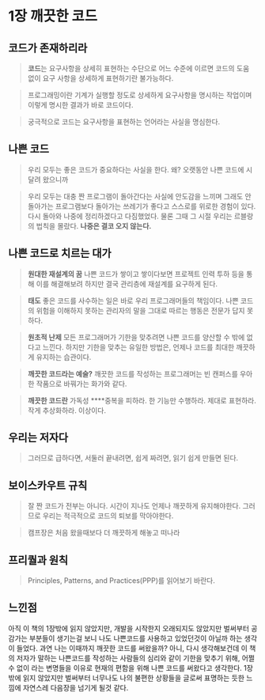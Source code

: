 # 1장 깨끗한 코드

## **코드가 존재하리라**

> **코드**는 요구사항을 상세히 표현하는 수단으로 어느 수준에 이르면 코드의 도움 없이 요구 사항을 상세하게 표현하기란 불가능하다.
> 

> 프로그래밍이란 기계가 실행할 정도로 상세하게 요구사항을 명시하는 작업이며 이렇게 명시한 결과가 바로 코드이다.
> 

> 궁극적으로 코드는 요구사항을 표현하는 언어라는 사실을 명심한다.
> 

## 나쁜 코드

> 우리 모두는 좋은 코드가 중요하다는 사실을 한다. 왜? 오랫동안 나쁜 코드에 시달려 왔으니까
> 

> 우리 모두는 대충 짠 프로그램이 돌아간다는 사실에 안도감을 느끼며 그래도 안돌아가는 프로그램보다 돌아가는 쓰레기가 좋다고 스스로를 위로한 경험이 있다. 다시 돌아와 나중에 정리하겠다고 다짐했었다. 물론 그때 그 시절 우리는 르블랑의 법칙을 몰랐다. 
**나중은 결코 오지 않는다.**
> 

## 나쁜 코드로 치르는 대가

> **원대한 재설계의 꿈**
나쁜 코드가 쌓이고 쌓이다보면 프로젝트 인력 투하 등을 통해 이를 해결해보려 하지만 결국 관리층에 재설계를 요구하게 된다.
> 

> **태도**
좋은 코드를 사수하는 일은 바로 우리 프로그래머들의 책임이다.
나쁜 코드의 위험을 이해하지 못하는 관리자의 말을 그대로 따르는 행동은 전문가 답지 못하다.
> 

> **원초적 난제**
모든 프로그래머가 기한을 맞추려면 나쁜 코드를 양산할 수 밖에 없다고 느낀다.
하지만 기한을 맞추는 유일한 방법은, 언제나 코드를 최대한 깨끗하게 유지하는 습관이다.
> 

> **깨끗한 코드라는 예술?**
깨끗한 코드를 작성하는 프로그래머는 빈 캔퍼스를 우아한 작품으로 바꿔가는 화가와 같다.
> 

> **깨끗한 코드란**
가독성
****중복을 피하라. 한 기능만 수행하라. 제대로 표현하라. 작게 추상화하라. 이상이다.
> 

## 우리는 저자다

> 그러므로 급하다면, 서둘러 끝내려면, 쉽게 짜려면, 읽기 쉽게 만들면 된다.
> 

## 보이스카우트 규칙

> 잘 짠 코드가 전부는 아니다. 시간이 지나도 언제나 깨끗하게 유지해야한다. 그러므로 우리는 적극적으로 코드의 퇴보를 막아야한다.
> 

> 캠프장은 처음 왔을때보다 더 깨끗하게 해놓고 떠나라
> 

## 프리퀄과 원칙

> Principles, Patterns, and Practices(PPP)를 읽어보기 바란다.
> 

## 느낀점

아직 이 책의 1장밖에 읽지 않았지만, 개발을 시작한지 오래되지도 않았지만 벌써부터 공감가는 부분들이 생기는걸 보니 나도 나쁜코드를 사용하고 있었던것이 아닐까 하는 생각이 들었다. 과연 나는 이때까지 깨끗한 코드를 써왔을까? 아니, 다시 생각해보건데 이 책의 저자가 말하는 나쁜코드를 작성하는 사람들의 심리와 같이 기한을 맞추기 위해, 어쩔수 없이 라는 변명들을 이유로 현재의 편함을 위해 나쁜 코드를 써왔다고 생각한다. 1장밖에 읽지 않았지만 벌써부터 너무나도 나의 불편한 상황들을 글로써 표명하는 듯한 느낌에 자연스레 다음장을 넘기게 될것 같다.
